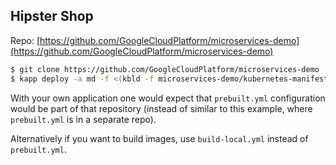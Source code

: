 ## Hipster Shop

Repo: [https://github.com/GoogleCloudPlatform/microservices-demo](https://github.com/GoogleCloudPlatform/microservices-demo)

```bash
$ git clone https://github.com/GoogleCloudPlatform/microservices-demo
$ kapp deploy -a md -f <(kbld -f microservices-demo/kubernetes-manifests -f ../examples/gcp-microservices-demo/prebuilt.yml)
```

With your own application one would expect that `prebuilt.yml` configuration would be part of that repository (instead of similar to this example, where `prebuilt.yml` is in a separate repo).

Alternatively if you want to build images, use `build-local.yml` instead of `prebuilt.yml`.
